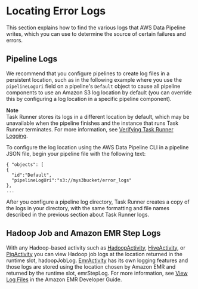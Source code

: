 # Locating Error Logs<a name="dp-error-logs"></a>

This section explains how to find the various logs that AWS Data Pipeline writes, which you can use to determine the source of certain failures and errors\. 

## Pipeline Logs<a name="dp-pipeline-logs"></a>

We recommend that you configure pipelines to create log files in a persistent location, such as in the following example where you use the `pipelineLogUri` field on a pipeline's `Default` object to cause all pipeline components to use an Amazon S3 log location by default \(you can override this by configuring a log location in a specific pipeline component\)\.

**Note**  
Task Runner stores its logs in a different location by default, which may be unavailable when the pipeline finishes and the instance that runs Task Runner terminates\. For more information, see [Verifying Task Runner Logging](dp-how-task-runner-user-managed.md#dp-verify-task-runner)\.

To configure the log location using the AWS Data Pipeline CLI in a pipeline JSON file, begin your pipeline file with the following text:

```
{ "objects": [
{
  "id":"Default",
  "pipelineLogUri":"s3://mys3bucket/error_logs"
},
...
```

After you configure a pipeline log directory, Task Runner creates a copy of the logs in your directory, with the same formatting and file names described in the previous section about Task Runner logs\.

## Hadoop Job and Amazon EMR Step Logs<a name="dp-hadoop-logs"></a>

With any Hadoop\-based activity such as [HadoopActivity](dp-object-hadoopactivity.md), [HiveActivity](dp-object-hiveactivity.md), or [PigActivity](dp-object-pigactivity.md) you can view Hadoop job logs at the location returned in the runtime slot, hadoopJobLog\. [EmrActivity](dp-object-emractivity.md) has its own logging features and those logs are stored using the location chosen by Amazon EMR and returned by the runtime slot, emrStepLog\. For more information, see [View Log Files](http://docs.aws.amazon.com/emr/latest/DeveloperGuide/emr-manage-view-web-log-files.html) in the Amazon EMR Developer Guide\. 